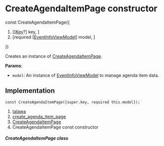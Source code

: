 
<div>

# CreateAgendaItemPage constructor

</div>


const CreateAgendaItemPage({

1.  [[[Key](https://api.flutter.dev/flutter/foundation/Key-class.md)?]
    key, ]
2.  [required
    [[EventInfoViewModel](../../view_model_after_auth_view_models_event_view_models_event_info_view_model/EventInfoViewModel-class.md)]
    model, ]

})



Creates an instance of
[CreateAgendaItemPage](../../views_after_auth_screens_events_create_agenda_item_page/CreateAgendaItemPage-class.md).

**Params**:

-   `model`: An instance of
    [EventInfoViewModel](../../view_model_after_auth_view_models_event_view_models_event_info_view_model/EventInfoViewModel-class.md)
    to manage agenda item data.



## Implementation

``` language-dart
const CreateAgendaItemPage({super.key, required this.model});
```







1.  [talawa](../../index.md)
2.  [create_agenda_item_page](../../views_after_auth_screens_events_create_agenda_item_page/)
3.  [CreateAgendaItemPage](../../views_after_auth_screens_events_create_agenda_item_page/CreateAgendaItemPage-class.md)
4.  CreateAgendaItemPage const constructor

##### CreateAgendaItemPage class







